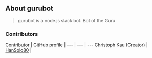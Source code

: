 ## About gurubot
>gurubot is a  node.js slack bot.
Bot of the Guru


### Contributors

Contributor | GitHub profile | 
--- | --- | ---
Christoph Kau  (Creator) | [HanSolo80](https://github.com/HanSolo80) | 

